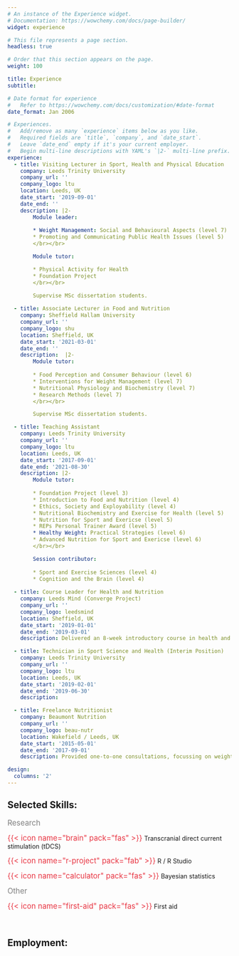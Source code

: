 ```yaml
---
# An instance of the Experience widget.
# Documentation: https://wowchemy.com/docs/page-builder/
widget: experience

# This file represents a page section.
headless: true

# Order that this section appears on the page.
weight: 100

title: Experience
subtitle:

# Date format for experience
#   Refer to https://wowchemy.com/docs/customization/#date-format
date_format: Jan 2006

# Experiences.
#   Add/remove as many `experience` items below as you like.
#   Required fields are `title`, `company`, and `date_start`.
#   Leave `date_end` empty if it's your current employer.
#   Begin multi-line descriptions with YAML's `|2-` multi-line prefix.
experience:
  - title: Visiting Lecturer in Sport, Health and Physical Education
    company: Leeds Trinity University
    company_url: ''
    company_logo: ltu
    location: Leeds, UK
    date_start: '2019-09-01'
    date_end: ''
    description: |2-
        Module leader:
        
        * Weight Management: Social and Behavioural Aspects (level 7)
        * Promoting and Communicating Public Health Issues (level 5)
        </br></br>

        Module tutor:

        * Physical Activity for Health
        * Foundation Project
        </br></br>

        Supervise MSc dissertation students.
        
  - title: Associate Lecturer in Food and Nutrition
    company: Sheffield Hallam University
    company_url: ''
    company_logo: shu
    location: Sheffield, UK
    date_start: '2021-03-01'
    date_end: ''
    description:  |2-
        Module tutor:
    
        * Food Perception and Consumer Behaviour (level 6)
        * Interventions for Weight Management (level 7)
        * Nutritional Physiology and Biochemistry (level 7)
        * Research Methods (level 7)
        </br></br>

        Supervise MSc dissertation students.

  - title: Teaching Assistant
    company: Leeds Trinity University
    company_url: ''
    company_logo: ltu
    location: Leeds, UK
    date_start: '2017-09-01'
    date_end: '2021-08-30'
    description: |2-
        Module tutor:
        
        * Foundation Project (level 3)
        * Introduction to Food and Nutrition (level 4)
        * Ethics, Society and Exployability (level 4)
        * Nutritional Biochemistry and Exercise for Health (level 5)
        * Nutrition for Sport and Exericse (level 5)
        * REPs Personal Trainer Award (level 5)
        * Healthy Weight: Practical Strategies (level 6)
        * Advanced Nutrition for Sport and Exericse (level 6)
        </br></br>

        Session contributor:
        
        * Sport and Exercise Sciences (level 4)
        * Cognition and the Brain (level 4)
        
  - title: Course Leader for Health and Nutrition
    company: Leeds Mind (Converge Project)
    company_url: ''
    company_logo: leedsmind
    location: Sheffield, UK
    date_start: '2019-01-01'
    date_end: '2019-03-01'
    description: Delivered an 8-week introductory course in health and nutrition.

  - title: Technician in Sport Science and Health (Interim Position)
    company: Leeds Trinity University
    company_url: ''
    company_logo: ltu
    location: Leeds, UK
    date_start: '2019-02-01'
    date_end: '2019-06-30'
    description: 

  - title: Freelance Nutritionist
    company: Beaumont Nutrition
    company_url: ''
    company_logo: beau-nutr
    location: Wakefield / Leeds, UK
    date_start: '2015-05-01'
    date_end: '2017-09-01'
    description: Provided one-to-one consultations, focussing on weight management, and delivered training workshops for corporate and education sectors.

design:
  columns: '2'
---
```

## Selected Skills:

<span style="font-size:1.2em;color:#808080;">Research</span>

<span style="color:#e83845;font-size:1.2em;">{{< icon name="brain" pack="fas" >}}</span> Transcranial direct current stimulation (tDCS)

<span style="color:#e83845;font-size:1.2em;">{{< icon name="r-project" pack="fab" >}}</span> R / R Studio

<span style="color:#e83845;font-size:1.2em;">{{< icon name="calculator" pack="fas" >}}</span> Bayesian statistics

<span style="font-size:1.2em;color:#808080;">Other</span>

<span style="color:#e83845;font-size:1.2em;">{{< icon name="first-aid" pack="fas" >}}</span> First aid

</br>

## Employment:
